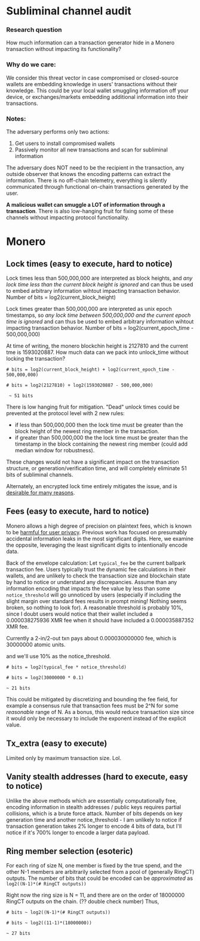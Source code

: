 # Subliminal channel audit

### Research question 
How much information can a transaction generator hide in a Monero transaction without impacting its functionality? 

### Why do we care: 
We consider this threat vector in case compromised or closed-source wallets are embedding knowledge in users' transactions without their knowledge. This could be your local wallet smuggling information off your device, or exchanges/markets embedding additional information into their transactions. 

### Notes: 
The adversary performs only two actions:
1) Get users to install compromised wallets
2) Passively monitor all new transactions and scan for subliminal information

The adversary does NOT need to be the recipient in the transaction, any outside observer that knows the encoding patterns can extract the information. There is no off-chain telemetry, everything is silently communicated through functional on-chain transactions generated by the user.

**A malicious wallet can smuggle a LOT of information through a transaction**. There is also low-hanging fruit for fixing some of these channels without impacting protocol functionality. 

# Monero
## Lock times (easy to execute, hard to notice)
Lock times less than 500,000,000 are interpreted as block heights, and _any lock time less than the current block height is ignored_ and can thus be used to embed arbitrary information wihtout impacting transaction behavior. Number of bits = log2(current_block_height)

Lock times greater than 500,000,000 are interpreted as unix epoch timestamps, so _any lock time between 500,000,000 and the current epoch time is ignored_ and can thus be used to embed arbitrary information wihtout impacting transaction behavior. Number of bits = log2(current_epoch_time - 500,000,000)

At time of writing, the monero blockchin height is 2127810 and the current tme is 1593020887. How much data can we pack into unlock_time without locking the transaction?

`# bits = log2(current_block_height) + log2(current_epoch_time - 500,000,000)`

`# bits = log2(2127810) + log2(1593020887 - 500,000,000)`

` ~ 51 bits` 

There is low hanging fruit for mitigation. "Dead" unlock times could be prevented at the protocol level with 2 new rules:
- if less than 500,000,000 then the lock time must be greater than the block height of the newest ring member in the transaction.
- if greater than 500,000,000 the the lock time must be greater than the timestamp in the block containing the newest ring member (could add median window for robustness).

These changes would not have a significant impact on the transaction structure, or generation/verification time, and will completely eliminate 51 bits of subliminal channels.

Alternately, an encrypted lock time entirely mitigates the issue, and is [desirable for many reasons](https://github.com/insight-decentralized-consensus-lab/monero_encrypted_unlock_time). 

## Fees (easy to execute, hard to notice)
Monero allows a high degree of precision on plaintext fees, which is known to be [harmful for user privacy](https://github.com/monero-project/monero/issues/5711). Previous work has focused on presumably accidental information leaks in the most significant digits. Here, we examine the opposite, leveraging the least significant digits to intentionally encode data. 

Back of the envelope calculation: Let `typical_fee` be the current ballpark transaction fee. Users typically trust the dynamic fee calculations in their wallets, and are unlikely to check the transaction size and blockchain state by hand to notice or understand any discrepancies. Assume than any information encoding that impacts the fee value by less than some `notice_threshold` will go unnoticed by users (especially if including the slight margin over standard fees results in prompt mining! Nothing seems broken, so nothing to look for). A reasonable threshold is probably 10%, since I doubt users would notice that their wallet included a 0.000038275936 XMR fee when it should have included a 0.000035887352 XMR fee.

Currently a 2-in/2-out txn pays about 0.000030000000 fee, which is 30000000 atomic units.

and we'll use 10% as the notice_threshold.

`# bits = log2(typical_fee * notice_threshold)`

`# bits = log2(30000000 * 0.1)`

`~ 21 bits`

This could be mitigated by discretizing and bounding the fee field, for example a consensus rule that transaction fees must be 2^N for some *reasonable* range of N. As a bonus, this would reduce transaction size since it would only be necessary to include the exponent instead of the explicit value.

## Tx_extra (easy to execute)
Limited only by maximum transaction size. Lol. 

## Vanity stealth addresses (hard to execute, easy to notice)
Unlike the above methods which are essentially computationally free, encoding information in stealth addresses / public keys requires partial collisions, which is a brute force attack. Number of bits depends on key generation time and another notice_threshold - I am unlikely to notice if transaction generation takes 2% longer to encode 4 bits of data, but I'll notice if it's 700% longer to encode a larger data payload.

## Ring member selection (esoteric)
For each ring of size N, one member is fixed by the true spend, and the other N-1 members are arbitrarily selected from a pool of (generally RingCT) outputs. The number of bits that could be encoded can be *approximated* as `log2((N-1)*(# RingCT outputs))`

Right now the ring size is N = 11, and there are on the order of 18000000 RingCT outputs on the chain. (?? double check number) Thus,

`# bits ~ log2((N-1)*(# RingCT outputs))`

`# bits ~ log2((11-1)*(18000000))`

`~ 27 bits`
